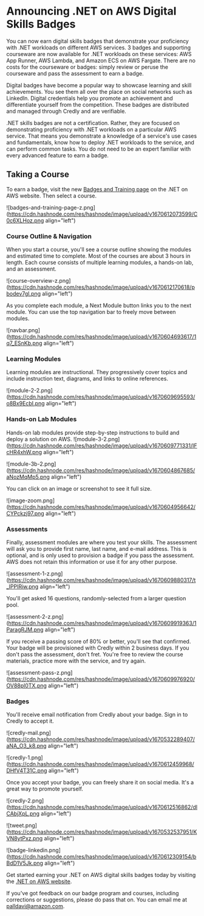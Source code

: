 # Announcing .NET on AWS Digital Skills Badges

You can now earn digital skills badges that demonstrate your proficiency with .NET workloads on different AWS services. 3 badges and supporting courseware are now available for .NET workloads on these services: AWS App Runner, AWS Lambda, and Amazon ECS on AWS Fargate. There are no costs for the courseware or badges: simply review or peruse the courseware and pass the assessment to earn a badge.

Digital badges have become a popular way to showcase learning and skill achievements. You see them all over the place on social networks such as LinkedIn. Digital credentials help you promote an achievement and differentiate yourself from the competition. These badges are distributed and managed through Credly and are verifiable. 

.NET skills badges are not a certification. Rather, they are focused on demonstrating proficiency with .NET workloads on a particular AWS service. That means you demonstrate a knowledge of a service's use cases and fundamentals, know how to deploy .NET workloads to the service, and can perform common tasks. You do not need to be an expert familiar with every advanced feature to earn a badge.

## Taking a Course

To earn a badge, visit the new  [Badges and Training page](https://aws.amazon.com/developer/language/net/badges-and-training) on the .NET on AWS website. Then select a course.

![badges-and-training-page-z.png](https://cdn.hashnode.com/res/hashnode/image/upload/v1670612073599/C0c6XLHoz.png align="left")

### Course Outline & Navigation

When you start a course, you'll see a course outline showing the modules and estimated time to complete. Most of the courses are about 3 hours in length. Each course consists of multiple learning modules, a hands-on lab, and an assessment. 

![course-overview-z.png](https://cdn.hashnode.com/res/hashnode/image/upload/v1670612170618/pbodev7gI.png align="left")

As you complete each module, a Next Module button links you to the next module. You can use the top navigation bar to freely move between modules.

![navbar.png](https://cdn.hashnode.com/res/hashnode/image/upload/v1670604693617/1q7_ESnKb.png align="left")

### Learning Modules

Learning modules are instructional. They progressively cover topics and include instruction text, diagrams, and links to online references. 

![module-2-2.png](https://cdn.hashnode.com/res/hashnode/image/upload/v1670609695593/o8Bx9EcbI.png align="left")

### Hands-on Lab Modules

Hands-on lab modules provide step-by-step instructions to build and deploy a solution on AWS.
![module-3-2.png](https://cdn.hashnode.com/res/hashnode/image/upload/v1670609771331/IFcHR4xhW.png align="left")

![module-3b-2.png](https://cdn.hashnode.com/res/hashnode/image/upload/v1670604867685/aNozMqMp5.png align="left")

You can click on an image or screenshot to see it full size.

![image-zoom.png](https://cdn.hashnode.com/res/hashnode/image/upload/v1670604956642/CYPckzj97.png align="left")

### Assessments

Finally, assessment modules are where you test your skills. The assessment will ask you to provide first name, last name, and e-mail address. This is optional, and is only used to provision a badge if you pass the assessment. AWS does not retain this information or use it for any other purpose.

![assessment-1-z.png](https://cdn.hashnode.com/res/hashnode/image/upload/v1670609880317/t_lPPIRiw.png align="left")

You'll get asked 16 questions, randomly-selected from a larger question pool.

![assessment-2-z.png](https://cdn.hashnode.com/res/hashnode/image/upload/v1670609919363/1ParagRJM.png align="left")

If you receive a passing score of 80% or better, you'll see that confirmed. Your badge will be provisioned with Credly within 2 business days. If you don't pass the assessment, don't fret. You're free to review the course materials, practice more with the service, and try again.

![assessment-pass-z.png](https://cdn.hashnode.com/res/hashnode/image/upload/v1670609976920/OV88pl0TX.png align="left")

### Badges

You'll receive email notification from Credly about your badge. Sign in to Credly to accept it.

![credly-mail.png](https://cdn.hashnode.com/res/hashnode/image/upload/v1670532289407/aNA_O3_k8.png align="left")

![credly-1.png](https://cdn.hashnode.com/res/hashnode/image/upload/v1670612459968/DHfV4T31C.png align="left")

Once you accept your badge, you can freely share it on social media. It's a great way to promote yourself.

![credly-2.png](https://cdn.hashnode.com/res/hashnode/image/upload/v1670612516862/dlCAbjXpL.png align="left")

![tweet.png](https://cdn.hashnode.com/res/hashnode/image/upload/v1670532537951/KVN8ytPxz.png align="left")

![badge-linkedin.png](https://cdn.hashnode.com/res/hashnode/image/upload/v1670612309154/bBdD1V5Jk.png align="left")

Get started earning your .NET on AWS digital skills badges today by visiting the [.NET on AWS website](https://aws.amazon.com/developer/language/net/badges-and-training).

If you've got feedback on our badge program and courses, including corrections or suggestions, please do pass that on. You can email me at [palldavi@amazon.com](mailto:palldavi@amazon.com.).

